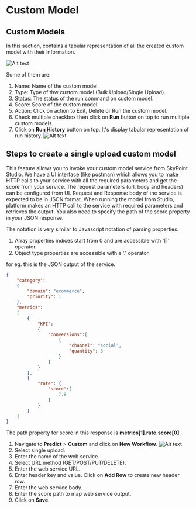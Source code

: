 # Custom Model

## Custom Models
In this section, contains a tabular representation of all the created custom model with their information.

![Alt text](https://github.com/skypointcloud/platform/blob/master/docs/doc_snippets/PredictCustomModels.png?raw=true)

Some of them are:
1. Name: Name of the custom model. 
2. Type: Type of thw custom model (Bulk Upload/Single Upload).
3. Status: The status of the run command on custom model.
4. Score: Score of the custom model.
5. Action: Click on action to Edit, Delete or Run the custom model.
6. Check multiple checkbox then click on **Run** button on top to run multiple custom models.
7. Click on **Run History** button on top. It's display tabular representation of run history.
![Alt text](https://github.com/skypointcloud/platform/blob/master/docs/doc_snippets/PredictCustomModelRunHistory.png?raw=true)

## Steps to create a single upload custom model
This feature allows you to invoke your custom model service from SkyPoint Studio. We have a UI interface (like postman) which allows you to make HTTP calls to your service with all the required parameters and get the score from your service. The request parameters (url, body and headers) can be configured from UI. Request and Response body of the service is expected to be in JSON format. When running the model from Studio, platform makes an HTTP call to the service with required parameters and retrieves the output. You also need to specify the path of the score property in your JSON response.

The notation is very similar to Javascript notation of parsing properties.
1. Array properties indices start from 0 and are accessible with '[]' operator.
2. Object type properties are accessible with a '.' operator.

for eg. this is the JSON output of the service.
```json
{
    "category": 
    {
        "domain": "ecommerce",
        "priority": 1
    },
    "metrics": 
    [
        {
            "KPI": 
            {
                "conversions":[
                    {
                        "channel": "social",
                        "quantity": 3
                    }
                ]
            }
        },
        {
            "rate": {
                "score":[
                    7.8
                ]
            }
        }
    ]
}
```
The path property for score in this response is **metrics[1].rate.score[0]**.

1. Navigate to **Predict** > **Custom** and click on **New Workflow**.
![Alt text](https://github.com/skypointcloud/platform/blob/master/docs/doc_snippets/PredictCustomAddNewSingleUpload.png?raw=true)
2. Select single upload.
3. Enter the name of the web service.
4. Select URL method (GET/POST/PUT/DELETE).
5. Enter the web service URL.
6. Enter header key and value. Click on **Add Row** to create new header row.
7. Enter the web service body.
8. Enter the score path to map web service output.
9. Click on **Save**.


